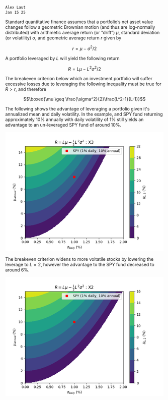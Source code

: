 <link rel="stylesheet" href="https://cdn.jsdelivr.net/npm/katex/dist/katex.min.css">
<script defer src="https://cdn.jsdelivr.net/npm/katex/dist/katex.min.js"></script>
<script defer src="https://cdn.jsdelivr.net/npm/katex/dist/contrib/auto-render.min.js"onload="renderMathInElement(document.body);"></script>

```
Alex Laut
Jan 15 25
```

Standard quantitative finance assumes that a portfolio’s net asset value changes follow a geometric Brownian motion (and thus are log-normally distributed) with arithmetic average return (or “drift”) $\mu$, standard deviation (or volatility) $\sigma$, and geometric average return $r$ given by

$$r = \mu-\sigma^2/2$$

A portfolio leveraged by $L$ will yield the following return

$$R = L\mu -L^2\sigma^2/2$$

The breakeven criterion below which an investment portfolio will suffer excessive losses due to leveraging the following inequality must be true for $R > r$, and therefore


$$\boxed{\mu \geq \frac{\sigma^2}{2}\frac{L^2-1}{L-1}}$$

The following shows the advantage of leveraging a portfolio given it's annualized mean and daily volatility. In the example, and SPY fund returning approximately 10% annually with daily volatility of 1% still yields an advantage to an un-leveraged SPY fund of around 10%.

![](./3.png)

The breakeven criterion widens to more voltatile stocks by lowering the leverage to $L=2$, however the advantage to the SPY fund decreased to around 6%.

![](./2.png)